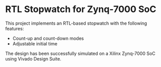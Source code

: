 
# RTL Stopwatch for Zynq-7000 SoC

This project implements an RTL-based stopwatch with the following features:

- Count-up and count-down modes
- Adjustable initial time

The design has been successfully simulated on a Xilinx Zynq-7000 SoC using Vivado Design Suite.
